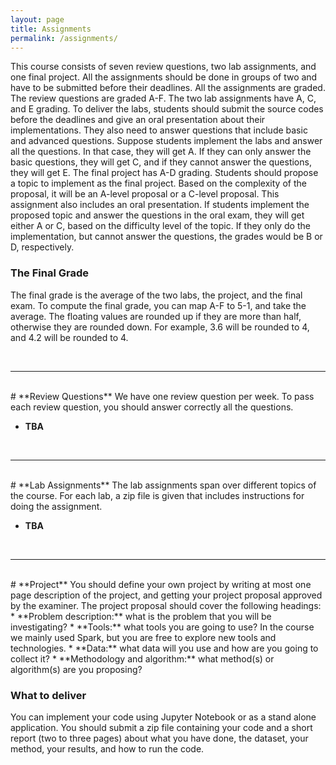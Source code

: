 ```yaml
---
layout: page
title: Assignments 
permalink: /assignments/
---
```

This course consists of seven review questions, two lab assignments, and one final project. All the assignments should be done in groups of two and have to be submitted before their deadlines.
All the assignments are graded. The review questions are graded A-F. The two lab assignments have A, C, and E grading. To deliver the labs, students should submit the source codes before the deadlines and
give an oral presentation about their implementations. They also need to answer questions that include basic and advanced questions. Suppose students implement the labs and answer all the questions. In that case,
they will get A. If they can only answer the basic questions, they will get C, and if they cannot answer the questions, they will get E. The final project has A-D grading. Students should propose a topic
to implement as the final project. Based on the complexity of the proposal, it will be an A-level proposal or a C-level proposal. This assignment also includes an oral presentation. If students implement
the proposed topic and answer the questions in the oral exam, they will get either A or C, based on the difficulty level of the topic. If they only do the implementation, but cannot answer the
questions, the grades would be B or D, respectively.

### The Final Grade
The final grade is the average of the two labs, the project, and the final exam. To compute the final grade, you can map A-F to 5-1, and take the average. The floating values are rounded up if they are more than
half, otherwise they are rounded down. For example, 3.6 will be rounded to 4, and 4.2 will be rounded to 4.

<br>
<hr>
<br>
# **Review Questions**
We have one review question per week. To pass each review question, you should answer correctly all the questions.

* **TBA**

<br>
<hr>
<br>
# **Lab Assignments**
The lab assignments span over different topics of the course. For each lab, a zip file is given that includes instructions for doing the assignment.

* **TBA**

<br>
<hr>
<br>
# **Project**
You should define your own project by writing at most one page description of the project, and getting your project proposal approved by the examiner. The project proposal should cover the following headings:
* **Problem description:** what is the problem that you will be investigating?
* **Tools:** what tools you are going to use? In the course we mainly used Spark, but you are free to explore new tools and technologies.
* **Data:** what data will you use and how are you going to collect it? 
* **Methodology and algorithm:** what method(s) or algorithm(s) are you proposing? 

### What to deliver
You can implement your code using Jupyter Notebook or as a stand alone application. You should submit a zip file containing your code and a short report (two to three pages) about what you have done, the dataset, your method, your results, and how to run the code.
